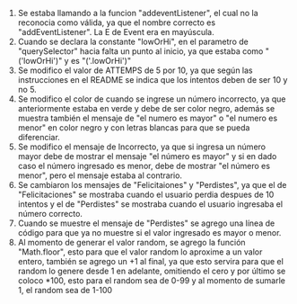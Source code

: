 1. Se estaba llamando a la funcion "addeventListener", el cual no la reconocia como válida, ya que el nombre correcto es "addEventListener". La E de Event era en mayúscula.
2. Cuando se declara la constante "lowOrHi", en el parametro de "querySelector" hacia falta un punto al inicio, ya que estaba como "('lowOrHi')" y es "('.lowOrHi')"
3. Se modifico el valor de ATTEMPS de 5 por 10, ya que según las instrucciones en el README se indica que los intentos deben de ser 10 y no 5.
4. Se modifico el color de cuando se ingrese un número incorrecto, ya que anteriormente estaba en verde y debe de ser color negro, además se muestra también el mensaje de "el numero es mayor" o "el numero es menor" en color negro y con letras blancas para que se pueda diferenciar.
5. Se modifico el mensaje de Incorrecto, ya que si ingresa un número mayor debe de mostrar el mensaje "el número es mayor" y si en dado caso el número ingresado es menor, debe de mostrar "el número es menor", pero el mensaje estaba al contrario.
6. Se cambiaron los mensajes de "Felicitaiones" y "Perdistes", ya que el de "Felicitaciones" se mostraba cuando el usuario perdia despues de 10 intentos y el de "Perdistes" se mostraba cuando el usuario ingresaba el número correcto.
7. Cuando se muestre el mensaje de "Perdistes" se agrego una línea de código para que ya no muestre si el valor ingresado es mayor o menor.
8. Al momento de generar el valor random, se agrego la función "Math.floor", esto para que el valor random lo aproxime a un valor entero, también se agrego un +1 al final, ya que esto servira para que el random lo genere desde 1 en adelante, omitiendo el cero y por último se coloco *100, esto para el random sea de 0-99 y al momento de sumarle 1, el random sea de 1-100